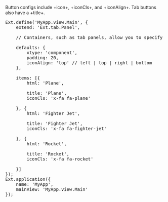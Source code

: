 Button configs include +icon+, +iconCls+, and +iconAlign+. Tab buttons also have a +title+.

<pre class="runnable modern">
Ext.define('MyApp.view.Main', {
    extend: 'Ext.tab.Panel',

    // Containers, such as tab panels, allow you to specify defaults for each item
    
    defaults: {
        xtype: 'component',
        padding: 20,
        iconAlign: 'top' // left | top | right | bottom
    },

    items: [{
        html: 'Plane',

        title: 'Plane',
        iconCls: 'x-fa fa-plane' 

    }, {
        html: 'Fighter Jet',

        title: 'Fighter Jet',
        iconCls: 'x-fa fa-fighter-jet' 

    }, {
        html: 'Rocket',

        title: 'Rocket',
        iconCls: 'x-fa fa-rocket' 

    }]
});
Ext.application({
    name: 'MyApp',
    mainView: 'MyApp.view.Main'
});


</pre>

